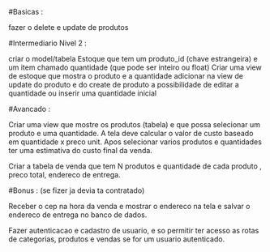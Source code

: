 #Basicas :

fazer o delete e update de produtos

#Intermediario Nivel 2 : 

criar o model/tabela Estoque que tem um produto_id (chave estrangeira) e um item chamado quantidade (que pode ser inteiro ou float)
Criar uma view de estoque que mostra o produto e a quantidade
adicionar na view de update do produto e do create de produto a possibilidade de editar a quantidade ou inserir uma quantidade inicial

#Avancado : 

Criar uma view que mostre os produtos (tabela) e que possa selecionar um produto e uma quantidade.
A tela deve calcular o valor de custo baseado em quantidade x preco unit.
Apos selecionar varios produtos e quantidades ter uma estimativa do custo final da venda.

Criar a tabela de venda que tem N produtos e quantidade de cada produto , preco total, endereco de entrega.

#Bonus : (se fizer ja devia ta contratado)

Receber o cep na hora da venda e mostrar o endereco na tela e salvar o endereco de entrega no banco de dados.

Fazer autenticacao e cadastro de usuario, e so permitir ter acesso as rotas de categorias, produtos e vendas se for um usuario autenticado.